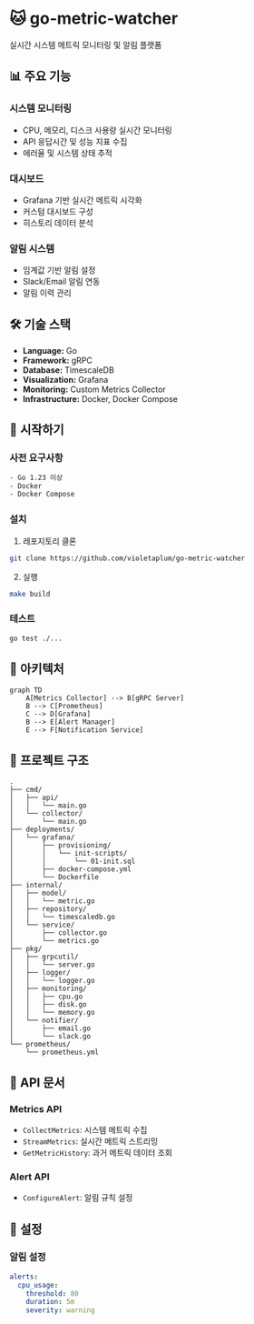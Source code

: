 # 🐱 go-metric-watcher

실시간 시스템 메트릭 모니터링 및 알림 플랫폼

## 📊 주요 기능

### 시스템 모니터링
- CPU, 메모리, 디스크 사용량 실시간 모니터링
- API 응답시간 및 성능 지표 수집
- 에러율 및 시스템 상태 추적

### 대시보드
- Grafana 기반 실시간 메트릭 시각화
- 커스텀 대시보드 구성
- 히스토리 데이터 분석

### 알림 시스템
- 임계값 기반 알림 설정
- Slack/Email 알림 연동
- 알림 이력 관리

## 🛠 기술 스택

- **Language:** Go
- **Framework:** gRPC
- **Database:** TimescaleDB
- **Visualization:** Grafana
- **Monitoring:** Custom Metrics Collector
- **Infrastructure:** Docker, Docker Compose

## 🚀 시작하기

### 사전 요구사항

```bash
- Go 1.23 이상
- Docker
- Docker Compose
```


### 설치

1. 레포지토리 클론

```bash
git clone https://github.com/violetaplum/go-metric-watcher
```

2. 실행
```bash
make build
```

### 테스트

```bash
go test ./...
```

## 📐 아키텍처

```mermaid
graph TD
    A[Metrics Collector] --> B[gRPC Server]
    B --> C[Prometheus]
    C --> D[Grafana]
    B --> E[Alert Manager]
    E --> F[Notification Service]
```

## 📁 프로젝트 구조

```
.
├── cmd/
│   ├── api/
│   │   └── main.go
│   └── collector/
│       └── main.go
├── deployments/
│   └── grafana/
│       ├── provisioning/
│       │   └── init-scripts/
│       │       └── 01-init.sql
│       ├── docker-compose.yml
│       └── Dockerfile
├── internal/
│   ├── model/
│   │   └── metric.go
│   ├── repository/
│   │   └── timescaledb.go
│   └── service/
│       ├── collector.go
│       └── metrics.go
├── pkg/
│   ├── grpcutil/
│   │   └── server.go
│   ├── logger/
│   │   └── logger.go
│   ├── monitoring/
│   │   ├── cpu.go
│   │   ├── disk.go
│   │   └── memory.go
│   └── notifier/
│       ├── email.go
│       └── slack.go
└── prometheus/
    └── prometheus.yml
```

## 📌 API 문서
### Metrics API
- `CollectMetrics`: 시스템 메트릭 수집
- `StreamMetrics`: 실시간 메트릭 스트리밍
- `GetMetricHistory`: 과거 메트릭 데이터 조회

### Alert API
- `ConfigureAlert`: 알림 규칙 설정

## 🔧 설정


### 알림 설정
```yaml
alerts:
  cpu_usage:
    threshold: 80
    duration: 5m
    severity: warning
```
